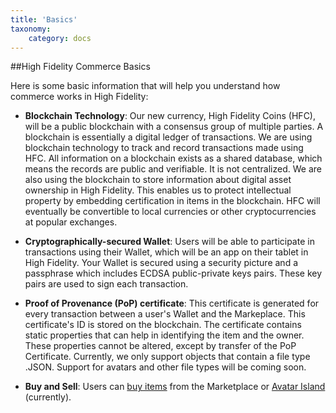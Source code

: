 ```yaml
---
title: 'Basics'
taxonomy:
	category: docs
---
```




##High Fidelity Commerce Basics

Here is some basic information that will help you understand how commerce works in High Fidelity:

* **Blockchain Technology**: Our new currency, High Fidelity Coins (HFC), will be a public blockchain with a consensus group of multiple parties. A blockchain is essentially a digital ledger of transactions. We are using blockchain technology to track and record transactions made using HFC. All information on a blockchain exists as a shared database, which means the records are public and verifiable. It is not centralized. We are also using the blockchain to store information about digital asset ownership in High Fidelity. This enables us to protect intellectual property by embedding certification in items in the blockchain. HFC will eventually be convertible to local currencies or other cryptocurrencies at popular exchanges. 

* **Cryptographically-secured Wallet**: Users will be able to participate in transactions using their Wallet, which will be an app on their tablet in High Fidelity. Your Wallet is secured using a security picture and a passphrase which includes ECDSA public-private keys pairs. These key pairs are used to sign each transaction. 

* **Proof of Provenance (PoP) certificate**: This certificate is generated for every transaction between a user's Wallet and the Markeplace. This certificate's ID is stored on the blockchain. The certificate contains static properties that can help in identifying the item and the owner. These properties cannot be altered, except by transfer of the PoP Certificate. Currently, we only support objects that contain a file type .JSON. Support for avatars and other file types will be coming soon. 

* **Buy and Sell**: Users can [buy items](../marketplace/buy) from the Marketplace or [Avatar Island](../avatar-wearables/buy) (currently). 

  ​